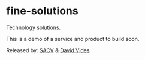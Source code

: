 # fine-solutions

Technology solutions.

This is a demo of a service and product to build soon.



Released by:
[SACV](https://sergiocampbell.github.io/sacv) & [David Vides](https://github.com/davidjvides)
